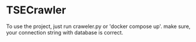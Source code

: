 # TSECrawler
To use the project, just run craweler.py or 'docker compose up'. 
make sure, your connection string with database is correct.
